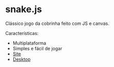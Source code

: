 # snake.js
 
Clássico jogo da cobrinha feito com JS e canvas.

Características: 

* Multiplataforma
* Simples e fácil de jogar
* [Site](https://arthurlobopro.github.io/snake.js/)
* [Desktop](https://github.com/ArthurLobopro/snake.js/releases)